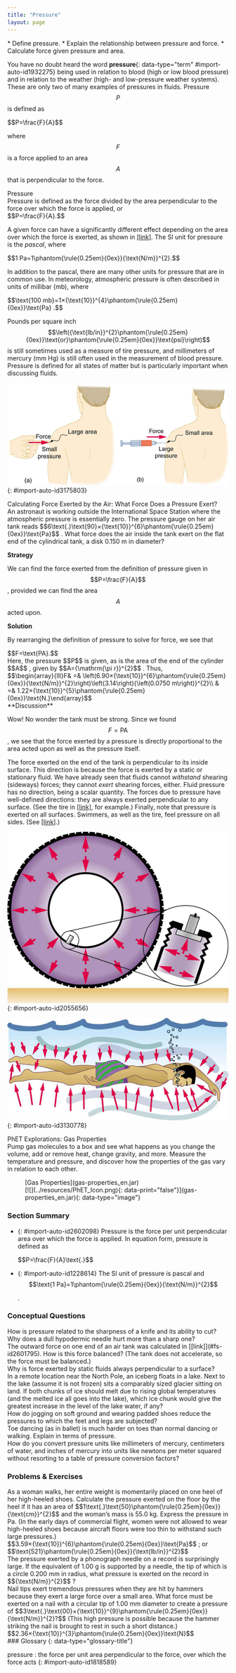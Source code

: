 ```yaml
---
title: "Pressure"
layout: page
---
```



<div data-type="abstract" markdown="1">
* Define pressure.
* Explain the relationship between pressure and force.
* Calculate force given pressure and area.

</div>

You have no doubt heard the word **pressure**{: data-type="term" #import-auto-id1932275} being used in relation to blood (high or low blood pressure) and in relation to the weather (high- and low-pressure weather systems). These are only two of many examples of pressures in fluids. Pressure $$P$$
 is defined as

<div data-type="equation" id="eip-943">
$$P=\frac{F}{A}$$
</div>

where $$F$$
 is a force applied to an area $$A$$
 that is perpendicular to the force.

<div data-type="note" data-has-label="true" data-label="" markdown="1">
<div data-type="title">
Pressure
</div>
Pressure is defined as the force divided by the area perpendicular to the force over which the force is applied, or

<div data-type="equation" id="eip-795">
$$P=\frac{F}{A}.$$
</div>
</div>

A given force can have a significantly different effect depending on the area over which the force is exerted, as shown in [\[link\]](#import-auto-id3175803). The SI unit for pressure is the *pascal*, where

<div data-type="equation" id="eip-id1787110">
$$1 Pa=1\phantom{\rule{0.25em}{0ex}}{\text{N/m}}^{2}.$$
</div>

In addition to the pascal, there are many other units for pressure that are in common use. In meteorology, atmospheric pressure is often described in units of millibar (mb), where

<div data-type="equation" id="eip-847">
$$\text{100 mb}=1×{\text{10}}^{4}\phantom{\rule{0.25em}{0ex}}\text{Pa} .$$
</div>

Pounds per square inch $$\left({\text{lb/in}}^{2}\phantom{\rule{0.25em}{0ex}}\text{or}\phantom{\rule{0.25em}{0ex}}\text{psi}\right)$$
 is still sometimes used as a measure of tire pressure, and millimeters of mercury (mm Hg) is still often used in the measurement of blood pressure. Pressure is defined for all states of matter but is particularly important when discussing fluids.

![In figure a, the person is poked with a finger exerting a small pressure due to the large area of contact and, in b, he is poked with a syringe exerting a large pressure due to the small area of contact.](../resources/Figure_12_03_01a.jpg "(a) While the person being poked with the finger might be irritated, the force has little lasting effect. (b) In contrast, the same force applied to an area the size of the sharp end of a needle is great enough to break the skin."){: #import-auto-id3175803}

<div data-type="example" markdown="1">
<div data-type="title">
Calculating Force Exerted by the Air: What Force Does a Pressure Exert?
</div>
An astronaut is working outside the International Space Station where the atmospheric pressure is essentially zero. The pressure gauge on her air tank reads $$6\text{.}\text{90}×{\text{10}}^{6}\phantom{\rule{0.25em}{0ex}}\text{Pa}$$
. What force does the air inside the tank exert on the flat end of the cylindrical tank, a disk 0.150 m in diameter?

**Strategy**

We can find the force exerted from the definition of pressure given in $$P=\frac{F}{A}$$
, provided we can find the area $$A$$
 acted upon.

**Solution**

By rearranging the definition of pressure to solve for force, we see that

<div data-type="equation" id="eip-914">
$$F=\text{PA}.$$
</div>
Here, the pressure $$P$$
 is given, as is the area of the end of the cylinder $$A$$
, given by $$A={\mathrm{\pi r}}^{2}$$
. Thus,

<div data-type="equation" id="eip-775">
$$\begin{array}{lll}F& =& \left(6.90×{\text{10}}^{6}\phantom{\rule{0.25em}{0ex}}{\text{N/m}}^{2}\right)\left(3.14\right){\left(0.0750 m\right)}^{2}\\ & =& 1.22×{\text{10}}^{5}\phantom{\rule{0.25em}{0ex}}\text{N.}\end{array}$$
</div>
**Discussion**

Wow! No wonder the tank must be strong. Since we found $$F=\text{PA}$$
, we see that the force exerted by a pressure is directly proportional to the area acted upon as well as the pressure itself.

</div>

The force exerted on the end of the tank is perpendicular to its inside surface. This direction is because the force is exerted by a static or stationary fluid. We have already seen that fluids cannot *withstand* shearing (sideways) forces; they cannot *exert* shearing forces, either. Fluid pressure has no direction, being a scalar quantity. The forces due to pressure have well-defined directions: they are always exerted perpendicular to any surface. (See the tire in [\[link\]](#import-auto-id2055656), for example.) Finally, note that pressure is exerted on all surfaces. Swimmers, as well as the tire, feel pressure on all sides. (See [\[link\]](#import-auto-id3130778).)

 ![The forces inside a tire are shown by arrow lines. An inset shows an enlarged view of the valve in the tire. Air pressure in the tire keeps the valve closed.](../resources/Figure_12_03_02a.jpg "Pressure inside this tire exerts forces perpendicular to all surfaces it contacts. The arrows give representative directions and magnitudes of the forces exerted at various points. Note that static fluids do not exert shearing forces."){: #import-auto-id2055656}

![A man swimming underwater has many arrows pointing toward him to represent the directions and magnitudes of the forces exerted on him at various points.](../resources/Figure_12_03_03a.jpg "Pressure is exerted on all sides of this swimmer, since the water would flow into the space he occupies if he were not there. The arrows represent the directions and magnitudes of the forces exerted at various points on the swimmer. Note that the forces are larger underneath, due to greater depth, giving a net upward or buoyant force that is balanced by the weight of the swimmer."){: #import-auto-id3130778}

<div data-type="note" data-has-label="true" id="eip-790" data-label="" markdown="1">
<div data-type="title">
PhET Explorations: Gas Properties
</div>
Pump gas molecules to a box and see what happens as you change the volume, add or remove heat, change gravity, and more. Measure the temperature and pressure, and discover how the properties of the gas vary in relation to each other.

<figure markdown="1" id="eip-id3028052">
<figcaption>
[Gas Properties](gas-properties_en.jar)
</figcaption>
<span data-type="media" id="Phet_module_12.3" data-alt=""> [![](../resources/PhET_Icon.png){: data-print="false"}](gas-properties_en.jar){: data-type="image"} <span data-media-type="image/png" data-print="true" data-src="PhET_Icon.png" data-type="image" width="450" /> </span>
</figure>
</div>

### Section Summary

* {: #import-auto-id2602098} Pressure is the force per unit perpendicular area over which the force is applied. In equation form, pressure is defined as
  <div data-type="equation" id="eip-18">
  $$P=\frac{F}{A}\text{.}$$
  </div>

* {: #import-auto-id1228614} The SI unit of pressure is pascal and
  $$\text{1 Pa}=1\phantom{\rule{0.25em}{0ex}}{\text{N/m}}^{2}$$
  
  .

### Conceptual Questions

<div data-type="exercise" data-element-type="conceptual-questions">
<div data-type="problem" markdown="1">
How is pressure related to the sharpness of a knife and its ability to cut?

</div>
</div>

<div data-type="exercise" data-element-type="conceptual-questions">
<div data-type="problem" markdown="1">
Why does a dull hypodermic needle hurt more than a sharp one?

</div>
</div>

<div data-type="exercise" data-element-type="conceptual-questions">
<div data-type="problem" markdown="1">
The outward force on one end of an air tank was calculated in [[link]](#fs-id2601795). How is this force balanced? (The tank does not accelerate, so the force must be balanced.)

</div>
</div>

<div data-type="exercise" data-element-type="conceptual-questions">
<div data-type="problem" markdown="1">
Why is force exerted by static fluids always perpendicular to a surface?

</div>
</div>

<div data-type="exercise" data-element-type="conceptual-questions">
<div data-type="problem" markdown="1">
In a remote location near the North Pole, an iceberg floats in a lake. Next to the lake (assume it is not frozen) sits a comparably sized glacier sitting on land. If both chunks of ice should melt due to rising global temperatures (and the melted ice all goes into the lake), which ice chunk would give the greatest increase in the level of the lake water, if any?

</div>
</div>

<div data-type="exercise" data-element-type="conceptual-questions">
<div data-type="problem" markdown="1">
How do jogging on soft ground and wearing padded shoes reduce the pressures to which the feet and legs are subjected?

</div>
</div>

<div data-type="exercise" data-element-type="conceptual-questions">
<div data-type="problem" markdown="1">
Toe dancing (as in ballet) is much harder on toes than normal dancing or walking. Explain in terms of pressure.

</div>
</div>

<div data-type="exercise" data-element-type="conceptual-questions">
<div data-type="problem" markdown="1">
How do you convert pressure units like millimeters of mercury, centimeters of water, and inches of mercury into units like newtons per meter squared without resorting to a table of pressure conversion factors?

</div>
</div>

### Problems &amp; Exercises

<div data-type="exercise" data-element-type="problems-exercises">
<div data-type="problem" markdown="1">
As a woman walks, her entire weight is momentarily placed on one heel of her high-heeled shoes. Calculate the pressure exerted on the floor by the heel if it has an area of $$1\text{.}\text{50}\phantom{\rule{0.25em}{0ex}}{\text{cm}}^{2}$$
 and the woman’s mass is 55.0 kg. Express the pressure in Pa. (In the early days of commercial flight, women were not allowed to wear high-heeled shoes because aircraft floors were too thin to withstand such large pressures.)

</div>
<div data-type="solution" data-element-type="problems-exercises" markdown="1">
$$3.59×{\text{10}}^{6}\phantom{\rule{0.25em}{0ex}}\text{Pa}$$
; or $$\text{521}\phantom{\rule{0.25em}{0ex}}{\text{lb/in}}^{2}$$
</div>
</div>

<div data-type="exercise" data-element-type="problems-exercises">
<div data-type="problem" markdown="1">
The pressure exerted by a phonograph needle on a record is surprisingly large. If the equivalent of 1.00 g is supported by a needle, the tip of which is a circle 0.200 mm in radius, what pressure is exerted on the record in $${\text{N/m}}^{2}$$
?

</div>
</div>

<div data-type="exercise" data-element-type="problems-exercises">
<div data-type="problem" markdown="1">
Nail tips exert tremendous pressures when they are hit by hammers because they exert a large force over a small area. What force must be exerted on a nail with a circular tip of 1.00 mm diameter to create a pressure of $$3\text{.}\text{00}×{\text{10}}^{9}\phantom{\rule{0.25em}{0ex}}{\text{N/m}}^{2}?$$
(This high pressure is possible because the hammer striking the nail is brought to rest in such a short distance.)

</div>
<div data-type="solution" data-element-type="problems-exercises" markdown="1">
$$2.36×{\text{10}}^{3}\phantom{\rule{0.25em}{0ex}}\text{N}$$
</div>
</div>

<div data-type="glossary" markdown="1">
### Glossary
{: data-type="glossary-title"}

pressure
: the force per unit area perpendicular to the force, over which the force acts
{: #import-auto-id1818589}

</div>
